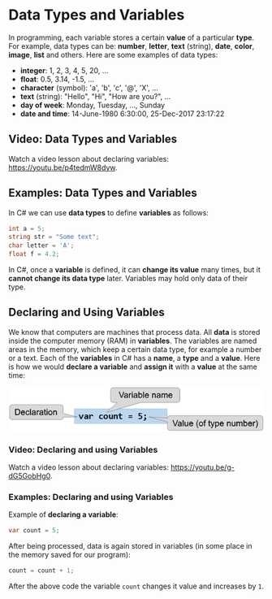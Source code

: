 # Data Types and Variables

In programming, each variable stores a certain **value** of a particular **type**. For example, data types can be: **number**, **letter**, **text** \(string\), **date**, **color**, **image**, **list** and others. Here are some examples of data types:

* **integer**: 1, 2, 3, 4, 5, 20, …
* **float**: 0.5, 3.14, -1.5, …
* **character** \(symbol\): 'a', 'b', 'c', '@', 'X', …
* **text** \(string\): "Hello", "Hi", "How are you?", …
* **day of week**: Monday, Tuesday, …, Sunday
* **date and time**: 14-June-1980 6:30:00, 25-Dec-2017 23:17:22

## Video: Data Types and Variables

Watch a video lesson about declaring variables: https://youtu.be/p4tedmW8dyw.

## Examples: Data Types and Variables

In C\# we can use **data types** to define **variables** as follows:

```csharp
int a = 5;
string str = "Some text";
char letter = 'A';
float f = 4.2;
```

In C\#, once a **variable** is defined, it can **change its value** many times, but it **cannot change its data type** later. Variables may hold only data of their type.

## Declaring and Using Variables

We know that computers are machines that process data. All **data** is stored inside the computer memory \(RAM\) in **variables**. The variables are named areas in the memory, which keep a certain data type, for example a number or a text. Each of the **variables** in C\# has a **name**, a **type** and a **value**. Here is how we would **declare a variable** and **assign it** with a **value** at the same time:

![](/assets/chapter-2-images/00.Declaring-variables-01.png)

### Video: Declaring and using Variables

Watch a video lesson about declaring variables: https://youtu.be/g-dG5GobHg0.

### Examples: Declaring and using Variables

Example of **declaring a variable**:

```csharp
var count = 5;
```

After being processed, data is again stored in variables \(in some place in the memory saved for our program\):

```csharp
count = count + 1;
```

After the above code the variable `count` changes it value and increases by `1`.

